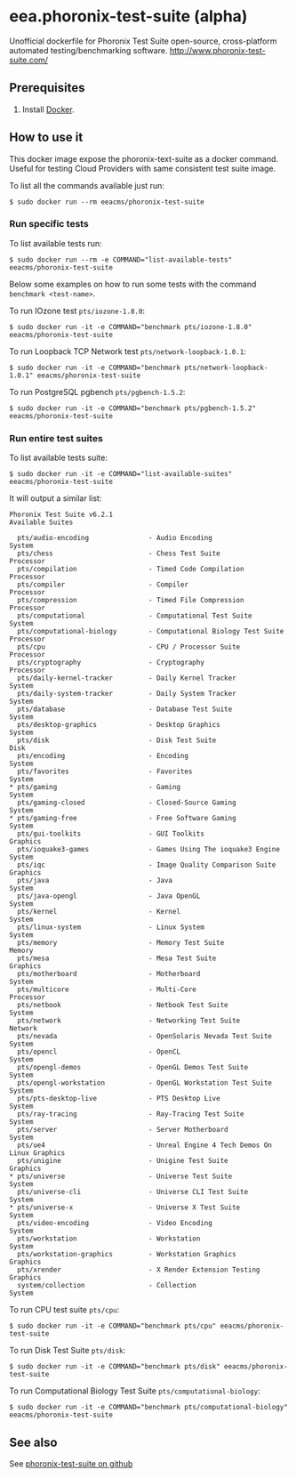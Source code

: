 # eea.phoronix-test-suite (alpha)

Unofficial dockerfile for Phoronix Test Suite open-source, cross-platform automated testing/benchmarking software. http://www.phoronix-test-suite.com/

## Prerequisites

1. Install [Docker](https://www.docker.com/).

## How to use it

This docker image expose the phoronix-text-suite as a docker command. Useful for testing Cloud Providers with same consistent test suite image.

To list all the commands available just run:

    $ sudo docker run --rm eeacms/phoronix-test-suite

### Run specific tests

To list available tests run:

    $ sudo docker run --rm -e COMMAND="list-available-tests" eeacms/phoronix-test-suite


Below some examples on how to run some tests with the command `benchmark <test-name>`.

To run IOzone test `pts/iozone-1.8.0`:

    $ sudo docker run -it -e COMMAND="benchmark pts/iozone-1.8.0" eeacms/phoronix-test-suite


To run Loopback TCP Network test `pts/network-loopback-1.0.1`:

    $ sudo docker run -it -e COMMAND="benchmark pts/network-loopback-1.0.1" eeacms/phoronix-test-suite


To run PostgreSQL pgbench `pts/pgbench-1.5.2`:

    $ sudo docker run -it -e COMMAND="benchmark pts/pgbench-1.5.2" eeacms/phoronix-test-suite

### Run entire test suites

To list available tests suite:

    $ sudo docker run -it -e COMMAND="list-available-suites" eeacms/phoronix-test-suite


It will output a similar list:

```
Phoronix Test Suite v6.2.1
Available Suites

  pts/audio-encoding               - Audio Encoding                   System
  pts/chess                        - Chess Test Suite                 Processor
  pts/compilation                  - Timed Code Compilation           Processor
  pts/compiler                     - Compiler                         Processor
  pts/compression                  - Timed File Compression           Processor
  pts/computational                - Computational Test Suite         System
  pts/computational-biology        - Computational Biology Test Suite Processor
  pts/cpu                          - CPU / Processor Suite            Processor
  pts/cryptography                 - Cryptography                     Processor
  pts/daily-kernel-tracker         - Daily Kernel Tracker             System
  pts/daily-system-tracker         - Daily System Tracker             System
  pts/database                     - Database Test Suite              System
  pts/desktop-graphics             - Desktop Graphics                 System
  pts/disk                         - Disk Test Suite                  Disk
  pts/encoding                     - Encoding                         System
  pts/favorites                    - Favorites                        System
* pts/gaming                       - Gaming                           System
  pts/gaming-closed                - Closed-Source Gaming             System
* pts/gaming-free                  - Free Software Gaming             System
  pts/gui-toolkits                 - GUI Toolkits                     Graphics
  pts/ioquake3-games               - Games Using The ioquake3 Engine  System
  pts/iqc                          - Image Quality Comparison Suite   Graphics
  pts/java                         - Java                             System
  pts/java-opengl                  - Java OpenGL                      System
  pts/kernel                       - Kernel                           System
  pts/linux-system                 - Linux System                     System
  pts/memory                       - Memory Test Suite                Memory
  pts/mesa                         - Mesa Test Suite                  Graphics
  pts/motherboard                  - Motherboard                      System
  pts/multicore                    - Multi-Core                       Processor
  pts/netbook                      - Netbook Test Suite               System
  pts/network                      - Networking Test Suite            Network
  pts/nevada                       - OpenSolaris Nevada Test Suite    System
  pts/opencl                       - OpenCL                           System
  pts/opengl-demos                 - OpenGL Demos Test Suite          System
  pts/opengl-workstation           - OpenGL Workstation Test Suite    System
  pts/pts-desktop-live             - PTS Desktop Live                 System
  pts/ray-tracing                  - Ray-Tracing Test Suite           System
  pts/server                       - Server Motherboard               System
  pts/ue4                          - Unreal Engine 4 Tech Demos On Linux Graphics
  pts/unigine                      - Unigine Test Suite               Graphics
* pts/universe                     - Universe Test Suite              System
  pts/universe-cli                 - Universe CLI Test Suite          System
* pts/universe-x                   - Universe X Test Suite            System
  pts/video-encoding               - Video Encoding                   System
  pts/workstation                  - Workstation                      System
  pts/workstation-graphics         - Workstation Graphics             Graphics
  pts/xrender                      - X Render Extension Testing       Graphics
  system/collection                - Collection                       System
```


To run CPU test suite `pts/cpu`:

    $ sudo docker run -it -e COMMAND="benchmark pts/cpu" eeacms/phoronix-test-suite


To run Disk Test Suite  `pts/disk`:

    $ sudo docker run -it -e COMMAND="benchmark pts/disk" eeacms/phoronix-test-suite


To run Computational Biology Test Suite `pts/computational-biology`:

    $ sudo docker run -it -e COMMAND="benchmark pts/computational-biology" eeacms/phoronix-test-suite


## See also

See [phoronix-test-suite on github](https://github.com/phoronix-test-suite/phoronix-test-suite/)

